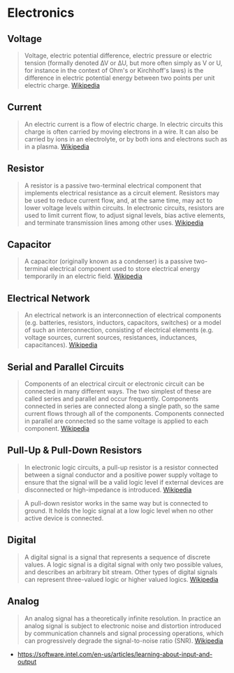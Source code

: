 # Electronics

## Voltage

> Voltage, electric potential difference, electric pressure or electric tension (formally denoted ∆V or ∆U, but more often simply as V or U, for instance in the context of Ohm's or Kirchhoff's laws) is the difference in electric potential energy between two points per unit electric charge. [Wikipedia](https://en.wikipedia.org/wiki/Voltage)

## Current

> An electric current is a flow of electric charge. In electric circuits this charge is often carried by moving electrons in a wire. It can also be carried by ions in an electrolyte, or by both ions and electrons such as in a plasma. [Wikipedia](https://en.wikipedia.org/wiki/Electric_current)

## Resistor

> A resistor is a passive two-terminal electrical component that implements electrical resistance as a circuit element. Resistors may be used to reduce current flow, and, at the same time, may act to lower voltage levels within circuits. In electronic circuits, resistors are used to limit current flow, to adjust signal levels, bias active elements, and terminate transmission lines among other uses. [Wikipedia](https://en.wikipedia.org/wiki/Resistor)

## Capacitor

> A capacitor (originally known as a condenser) is a passive two-terminal electrical component used to store electrical energy temporarily in an electric field. [Wikipedia](https://en.wikipedia.org/wiki/Capacitor)

## Electrical Network

> An electrical network is an interconnection of electrical components (e.g. batteries, resistors, inductors, capacitors, switches) or a model of such an interconnection, consisting of electrical elements (e.g. voltage sources, current sources, resistances, inductances, capacitances). [Wikipedia](https://en.wikipedia.org/wiki/Electrical_network)

## Serial and Parallel Circuits

> Components of an electrical circuit or electronic circuit can be connected in many different ways. The two simplest of these are called series and parallel and occur frequently. Components connected in series are connected along a single path, so the same current flows through all of the components. Components connected in parallel are connected so the same voltage is applied to each component. [Wikipedia](https://en.wikipedia.org/wiki/Series_and_parallel_circuits)

## Pull-Up & Pull-Down Resistors

> In electronic logic circuits, a pull-up resistor is a resistor connected between a signal conductor and a positive power supply voltage to ensure that the signal will be a valid logic level if external devices are disconnected or high-impedance is introduced. [Wikipedia](https://en.wikipedia.org/wiki/Pull-up_resistor)

> A pull-down resistor works in the same way but is connected to ground. It holds the logic signal at a low logic level when no other active device is connected.

## Digital 

> A digital signal is a signal that represents a sequence of discrete values. A logic signal is a digital signal with only two possible values, and describes an arbitrary bit stream. Other types of digital signals can represent three-valued logic or higher valued logics. [Wikipedia](https://en.wikipedia.org/wiki/Digital_signal)

## Analog

> An analog signal has a theoretically infinite resolution. In practice an analog signal is subject to electronic noise and distortion introduced by communication channels and signal processing operations, which can progressively degrade the signal-to-noise ratio (SNR). [Wikipedia](https://en.wikipedia.org/wiki/Analog_signal)

- https://software.intel.com/en-us/articles/learning-about-input-and-output